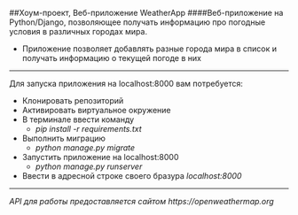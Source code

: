 ##Хоум-проект, Веб-приложение WeatherApp
####Веб-приложение на Python/Django, позволяющее получать информацию про погодные условия в различных городах мира.
* Приложение позволяет добавлять разные города мира в список и получать информацию о текущей погоде в них
***
Для запуска приложения на localhost:8000 вам потребуется:
* Клонировать репозиторий
* Активировать виртуальное окружение
* В терминале ввести команду 
  * _pip install -r requirements.txt_
* Выполнить миграцию 
  * _python manage.py migrate_
* Запустить приложение на localhost:8000 
  * _python manage.py runserver_
* Ввести в адресной строке своего бразура _localhost:8000_
___
_API для работы предоставляется сайтом https://openweathermap.org_

